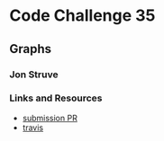 # Code Challenge 35

## Graphs

### Jon Struve

### Links and Resources
* [submission PR](https://github.com/OCDAmmo3/data-structures-and-algorithms/pull/42)
* [travis](https://travis-ci.com/OCDAmmo3/data-structures-and-algorithms/builds/134617408)